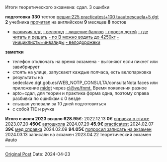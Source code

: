 Итоги теоретического экзамена: сдал. 3 ошибки

**подготовка**
**330** тестов [решил:225 practicatest+100 tuautoescuela+5 dgt](1382.md)
**2** учебника [прочитал](1928.md) на английском
**9** месяцев
**8** постов
- [различия пдд](1993.md)
[- велопдд](1939.md)
[- лишение баллов](1935.md)
[- проезд детей](1930.md)
[- где читать и решать](1928.md)
[- по В можно водить до 4250кг](1725.md)
[- унициклисты=инвалиды](1700.md)
[- велодорожеки](1452.md)

**заметки**
* телефон отключать на время экзамена - выгоняют если пикнет или завибрирует
* стоять на улице, запускают каждые полчаса, есть велопарковка
* результаты на sedeclave.dgt.gob.es/WEB_NOTP_CONSULTA/consultaNota.faces или приложение [midgt](https://apps.apple.com/app/id1463054197) через [cl@ve/fnmt.](1691.md) Время появления разное
* apto=сдал, для теории и практика форма одна, поэтому справа разбивка по ошибкам с 0 везде
* слышал успевали за 10 дней подготовиться
* с собой TIE и ручка

**Итого **с июля 2023 вышло** 628.95€**:
2022.12.13 **0€** [справка о стаже](716.md)
2023.07.20 **450€** [автошкола](1356.md)
2024.07.29 **45.9€** [practicatest](1382.md)
2024.02.07 **39€** [мед справка](1906.md)
2024.02.09 **94.05€** [попросил записать на экзамен](1908.md)
2024.03.13 записали на экзамен
2023.04.22 теоретический экзамен
#auto

---
[Original Post](https://t.me/lev2tarragona/2128)
Date: 2024-04-23
